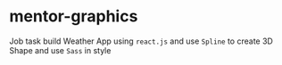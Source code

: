 # mentor-graphics

Job task build Weather App using `react.js` and use `Spline` to create 3D Shape and use `Sass` in style
